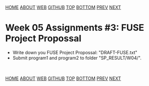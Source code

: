 ---
---
[HOME](index.md)
[ABOUT](README.md)
[WEB](https://osp4diss.vlsm.org/)
[GITHUB](https://github.com/os2xx/osp4diss/)
[TOP](#)
[BOTTOM](#endofpage)
[PREV](S05-02.md)
[NEXT](ASP.md#idx05)

# Week 05 Assignments #3: FUSE Project Propossal

* Write down you FUSE Project Propossal: "DRAFT-FUSE.txt"
* Submit program1 and program2 to folder "SP_RESULT/W04/".


<br id="endofpage"><br>
[HOME](index.md)
[ABOUT](README.md)
[WEB](https://osp4diss.vlsm.org/)
[GITHUB](https://github.com/os2xx/osp4diss/)
[TOP](#)
[BOTTOM](#endofpage)
[PREV](S05-02.md)
[NEXT](ASP.md#idx05)
<br>

